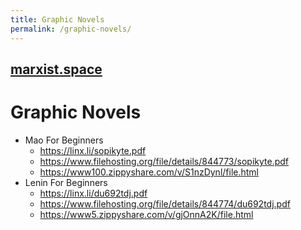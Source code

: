 ```yaml
---
title: Graphic Novels
permalink: /graphic-novels/
---
```


## [marxist.space](https://marxist.space)

# Graphic Novels

* Mao For Beginners
    * <https://linx.li/sopikyte.pdf>
    * <https://www.filehosting.org/file/details/844773/sopikyte.pdf>
    * <https://www100.zippyshare.com/v/S1nzDynl/file.html>
* Lenin For Beginners
    * <https://linx.li/du692tdj.pdf>
    * <https://www.filehosting.org/file/details/844774/du692tdj.pdf>
    * <https://www5.zippyshare.com/v/gjOnnA2K/file.html>
